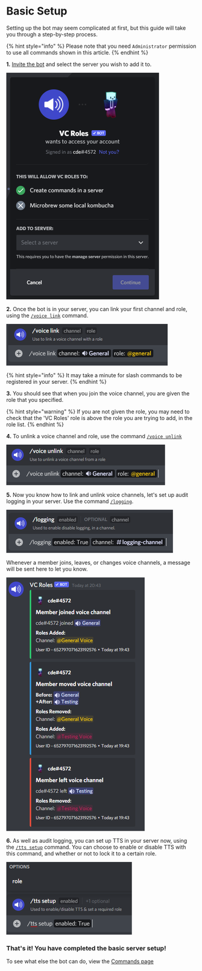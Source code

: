 # Basic Setup

Setting up the bot may seem complicated at first, but this guide will take you through a step-by-step process.

{% hint style="info" %}
Please note that you need `Administrator` permission to use all commands shown in this article.
{% endhint %}

**1.** [Invite the bot](https://discord.com/api/oauth2/authorize?client\_id=775025797034541107\&permissions=300944400\&scope=bot%20applications.commands) and select the server you wish to add it to.

![Invite Page](<.gitbook/assets/image (31) (1).png>)

**2.** Once the bot is in your server, you can link your first channel and role, using the [`/voice link`](commands/commands/voice-linking.md#voice-link) command.

![voice link command](.gitbook/assets/unknown.png)

{% hint style="info" %}
It may take a minute for slash commands to be registered in your server.
{% endhint %}

**3.** You should see that when you join the voice channel, you are given the role that you specified.

{% hint style="warning" %}
If you are not given the role, you may need to check that the 'VC Roles' role is above the role you are trying to add, in the role list.
{% endhint %}

**4.** To unlink a voice channel and role, use the command [`/voice unlink`](commands/commands/voice-linking.md#voice-unlink)&#x20;

![](<.gitbook/assets/image (35).png>)

**5.** Now you know how to link and unlink voice channels, let's set up audit logging in your server. Use the command [`/logging`](commands/commands/audit-logging.md#logging).

![logging command](.gitbook/assets/image.png)

Whenever a member joins, leaves, or changes voice channels, a message will be sent here to let you know.

![Example logs](<.gitbook/assets/image (28) (1).png>)

**6.** As well as audit logging, you can set up TTS in your server now, using the [`/tts setup`](commands/commands/tts-commands.md#ttssetup) command. You can choose to enable or disable TTS with this command, and whether or not to lock it to a certain role.

![tts setup command](.gitbook/assets/ttssetup.png)

### That's it! You have completed the basic server setup!

To see what else the bot can do, view the [Commands page](commands/commands/)
